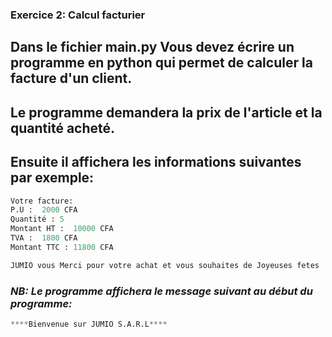 ### Exercice 2: Calcul facturier

## Dans le fichier main.py Vous devez écrire un programme en python qui permet de calculer la facture d'un client.  


## Le programme demandera la prix de l'article et la quantité acheté.  
## Ensuite il affichera les informations suivantes par exemple:  

 ```python
 Votre facture: 
P.U :  2000 CFA 
 Quantité : 5 
 Montant HT :  10000 CFA 
 TVA :  1800 CFA
 Montant TTC : 11800 CFA

 JUMIO vous Merci pour votre achat et vous souhaites de Joyeuses fetes !!!!!!! 
 ```
### _NB: Le programme affichera le message suivant au début du programme:_ 
```python
****Bienvenue sur JUMIO S.A.R.L****
```
